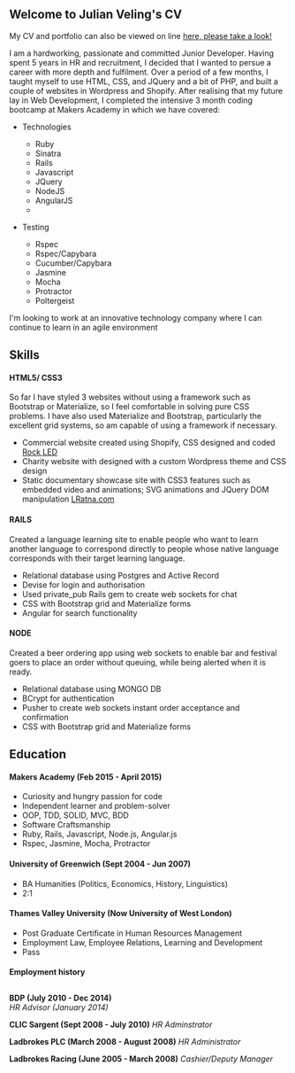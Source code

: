## Welcome to Julian Veling's CV

My CV and portfolio can also be viewed on line [here, please take a look!](http://www.julianveling.com)

I am a hardworking, passionate and committed Junior Developer. Having spent 5 years in HR and recruitment, I decided that I wanted to persue a career with more depth and fulfilment. Over a period of a few months, I taught myself to use HTML, CSS, and JQuery and a bit of PHP, and built a couple of websites in Wordpress and Shopify. After realising that my future lay in Web Development, I completed the intensive 3 month coding bootcamp at Makers Academy in which we have covered:  

- Technologies 
  - Ruby 
  - Sinatra 
  - Rails
  - Javascript
  - JQuery
  - NodeJS 
  - AngularJS
  - 

- Testing
  - Rspec
  - Rspec/Capybara
  - Cucumber/Capybara
  - Jasmine
  - Mocha
  - Protractor 
  - Poltergeist

I'm looking to work at an innovative technology company where I can continue to learn in an agile environment 

## Skills

#### HTML5/ CSS3

So far I have styled 3 websites without using a framework such as Bootstrap or Materialize, so I feel comfortable in solving pure CSS problems. I have also used Materialize and Bootstrap, particularly the excellent grid systems, so am capable of using a framework if necessary.

- Commercial website created using Shopify, CSS designed and coded [Rock LED](http://www.rockled.co.uk)  
- Charity website with designed with a custom Wordpress theme and CSS design
- Static documentary showcase site with CSS3 features such as embedded video and animations; SVG animations and JQuery DOM manipulation [LRatna.com](http://www.lratna.com)     

#### RAILS

Created a language learning site to enable people who want to learn another language to correspond directly to people whose native language corresponds with their target learning language. 

- Relational database using Postgres and Active Record
- Devise for login and authorisation  
- Used private_pub Rails gem to create web sockets for chat
- CSS with Bootstrap grid and Materialize forms
- Angular for search functionality

#### NODE

Created a beer ordering app using web sockets to enable bar and festival goers to place an order without queuing, while being alerted when it is ready.  

- Relational database using MONGO DB
- BCrypt for authentication  
- Pusher to create web sockets instant order acceptance and confirmation
- CSS with Bootstrap grid and Materialize forms

## Education

#### Makers Academy (Feb 2015 - April 2015)

- Curiosity and hungry passion for code
- Independent learner and problem-solver
- OOP, TDD, SOLID, MVC, BDD
- Software Craftsmanship
- Ruby, Rails, Javascript, Node.js, Angular.js
- Rspec, Jasmine, Mocha, Protractor

#### University of Greenwich (Sept 2004 - Jun 2007)

- BA Humanities (Politics, Economics, History, Linguistics)
- 2:1

#### Thames Valley University (Now University of West London) 

- Post Graduate Certificate in Human Resources Management
- Employment Law, Employee Relations, Learning and Development
- Pass

#### Employment history

## 

**BDP (July 2010 - Dec 2014)**  
*HR Advisor (January 2014)*

**CLIC Sargent (Sept 2008 - July 2010)**
*HR Adminstrator*

**Ladbrokes PLC (March 2008 - August 2008)**
*HR Administrator*

**Ladbrokes Racing (June 2005 - March 2008)**
*Cashier/Deputy Manager*
